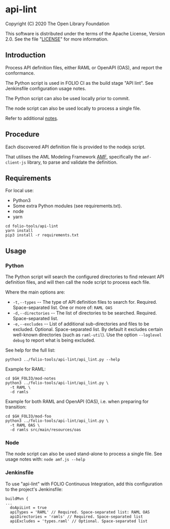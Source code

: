 # api-lint

Copyright (C) 2020 The Open Library Foundation

This software is distributed under the terms of the Apache License,
Version 2.0. See the file "[LICENSE](LICENSE)" for more information.

## Introduction

Process API definition files, either RAML or OpenAPI (OAS), and report the conformance.

The Python script is used in FOLIO CI as the build stage "API lint". See Jenkinsfile configuration usage notes.

The Python script can also be used locally prior to commit.

The node script can also be used locally to process a single file.

Refer to additional [notes](https://dev.folio.org/guides/api-lint/).

## Procedure

Each discovered API definition file is provided to the nodejs script.

That utilises the AML Modeling Framework [AMF](https://github.com/aml-org/amf), specifically the `amf-client-js` library, to parse and validate the definition.

## Requirements

For local use:

* Python3
* Some extra Python modules (see requirements.txt).
* node
* yarn

```shell
cd folio-tools/api-lint
yarn install
pip3 install -r requirements.txt
```

## Usage

### Python

The Python script will search the configured directories to find relevant API definition files, and will then call the node script to process each file.

Where the main options are:

* `-t,--types` -- The type of API definition files to search for.
  Required. Space-separated list.
  One or more of: `RAML OAS`
* `-d,--directories` -- The list of directories to be searched.
  Required. Space-separated list.
* `-e,--excludes` -- List of additional sub-directories and files to be excluded.
  Optional. Space-separated list.
  By default it excludes certain well-known directories (such as `raml-util`).
  Use the option `--loglevel debug` to report what is being excluded.

See help for the full list:

```
python3 ../folio-tools/api-lint/api_lint.py --help
```

Example for RAML:

```
cd $GH_FOLIO/mod-notes
python3 ../folio-tools/api-lint/api_lint.py \
  -t RAML \
  -d ramls
```

Example for both RAML and OpenAPI (OAS), i.e. when preparing for transition:

```
cd $GH_FOLIO/mod-foo
python3 ../folio-tools/api-lint/api_lint.py \
  -t RAML OAS \
  -d ramls src/main/resources/oas
```

### Node

The node script can also be used stand-alone to process a single file.
See usage notes with: `node amf.js --help`

### Jenkinsfile

To use "api-lint" with FOLIO Continuous Integration, add this configuration to the project's Jenkinsfile:

```
buildMvn {
...
  doApiLint = true
  apiTypes = 'RAML' // Required. Space-separated list: RAML OAS
  apiDirectories = 'ramls' // Required. Space-separated list
  apiExcludes = 'types.raml' // Optional. Space-separated list
```

